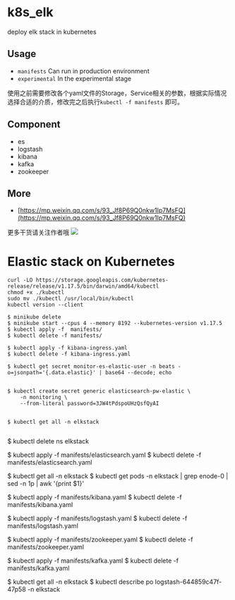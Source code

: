 # k8s_elk
deploy elk stack in kubernetes

## Usage
- `manifests` Can run in production environment
- `experimental` In the experimental stage

使用之前需要修改各个yaml文件的Storage，Service相关的参数，根据实际情况选择合适的介质，修改完之后执行`kubectl -f manifests` 即可。


## Component
- es
- logstash
- kibana
- kafka
- zookeeper

## More
- [https://mp.weixin.qq.com/s/93_Jf8P69Q0nkw1Ip7MsFQ](https://mp.weixin.qq.com/s/93_Jf8P69Q0nkw1Ip7MsFQ)

更多干货请关注作者哦 
![](image/qrcode.jpg)

# Elastic stack on Kubernetes
```
curl -LO https://storage.googleapis.com/kubernetes-release/release/v1.17.5/bin/darwin/amd64/kubectl
chmod +x ./kubectl
sudo mv ./kubectl /usr/local/bin/kubectl
kubectl version --client

$ minikube delete
$ minikube start --cpus 4 --memory 8192 --kubernetes-version v1.17.5
$ kubectl apply -f  manifests/
$ kubectl delete -f manifests/

$ kubectl apply -f kibana-ingress.yaml
$ kubectl delete -f kibana-ingress.yaml

$ kubectl get secret monitor-es-elastic-user -n beats -o=jsonpath='{.data.elastic}' | base64 --decode; echo


$ kubectl create secret generic elasticsearch-pw-elastic \
    -n monitoring \
    --from-literal password=3JW4tPdspoUHzQsfQyAI


$ kubectl get all -n elkstack
    
```
$ kubectl delete ns elkstack

$ kubectl apply -f manifests/elasticsearch.yaml
$ kubectl delete -f manifests/elasticsearch.yaml

$ kubectl get all -n elkstack
$ kubectl get pods -n elkstack | grep enode-0 | sed -n 1p | awk '{print $1}'

$ kubectl apply -f manifests/kibana.yaml 
$ kubectl delete -f manifests/kibana.yaml

$ kubectl apply -f manifests/logstash.yaml
$ kubectl delete -f manifests/logstash.yaml

$ kubectl apply -f manifests/zookeeper.yaml
$ kubectl delete -f manifests/zookeeper.yaml

$ kubectl apply -f manifests/kafka.yaml
$ kubectl delete -f manifests/kafka.yaml

$ kubectl get all -n elkstack
$ kubectl describe po logstash-644859c47f-47p58 -n elkstack